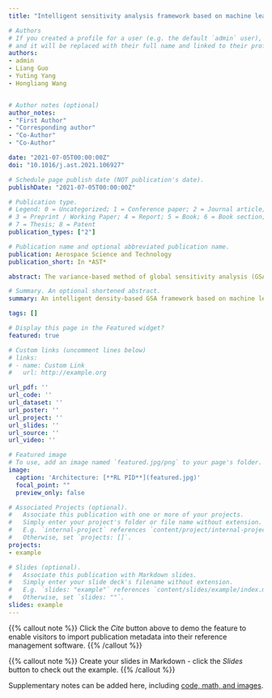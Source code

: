 ```yaml
---
title: "Intelligent sensitivity analysis framework based on machine learning for spacecraft thermal design"

# Authors
# If you created a profile for a user (e.g. the default `admin` user), write the username (folder name) here 
# and it will be replaced with their full name and linked to their profile.
authors:
- admin
- Liang Guo
- Yuting Yang
- Hongliang Wang


# Author notes (optional)
author_notes:
- "First Author"
- "Corresponding author"
- "Co-Author"
- "Co-Author"

date: "2021-07-05T00:00:00Z"
doi: "10.1016/j.ast.2021.106927"

# Schedule page publish date (NOT publication's date).
publishDate: "2021-07-05T00:00:00Z"

# Publication type.
# Legend: 0 = Uncategorized; 1 = Conference paper; 2 = Journal article;
# 3 = Preprint / Working Paper; 4 = Report; 5 = Book; 6 = Book section;
# 7 = Thesis; 8 = Patent
publication_types: ["2"]

# Publication name and optional abbreviated publication name.
publication: Aerospace Science and Technology
publication_short: In *AST*

abstract: The variance-based method of global sensitivity analysis (GSA) has been widely applied in spacecraft thermal design, which is typically calculated using Monte Carlo estimations. However, such estimations require a large number of samples to ensure sufficient accuracy, which makes GSA expensive to perform when modeling is difficult. Moreover, multimodal or highly skewed output distributions may result in the use of variance as an uncertain agent that generates contradictory results. Therefore, an intelligent density-based GSA framework based on machine learning and multi-fidelity metamodels called IDGSA-3M is proposed. An intelligent batch processing system based on a real-time data interaction between MATLAB and NX/TMG was designed that uses many cheap low-fidelity sample points to reduce the cost of model evaluation while using a small number of expensive high-fidelity sample points to maintain high accuracy, thus achieving trade-offs between high accuracy and low computational cost. A radial basis function (RBF) neural network based on an improved mind evolutionary algorithm was applied to approximate the multi-fidelity metamodel of a spacecraft thermophysical model calculated using a batch processing system, which had a computational speed that was 1000+ times faster than that of the traditional thermophysical model and a high computational accuracy of 99%+. The output distributions of the RBF were then characterized by its cumulative distribution functions to obtain density-based sensitivity indices. Both the theoretical and experimental results of GSA for the thermal design parameters of the extreme ultraviolet radiation detector on the space-based Lyman-Alpha Solar Telescope, developed in China, demonstrated that the convergence rate of IDGSA-3M can be improved up to 10-fold for a fixed convergence level in comparison with two other GSA methods, thereby verifying its superiority.

# Summary. An optional shortened abstract.
summary: An intelligent density-based GSA framework based on machine learning and multi-fidelity metamodels called IDGSA-3M is proposed.

tags: []

# Display this page in the Featured widget?
featured: true

# Custom links (uncomment lines below)
# links:
# - name: Custom Link
#   url: http://example.org

url_pdf: ''
url_code: ''
url_dataset: ''
url_poster: ''
url_project: ''
url_slides: ''
url_source: ''
url_video: ''

# Featured image
# To use, add an image named `featured.jpg/png` to your page's folder. 
image:
  caption: 'Architecture: [**RL PID**](featured.jpg)'
  focal_point: ""
  preview_only: false

# Associated Projects (optional).
#   Associate this publication with one or more of your projects.
#   Simply enter your project's folder or file name without extension.
#   E.g. `internal-project` references `content/project/internal-project/index.md`.
#   Otherwise, set `projects: []`.
projects:
- example

# Slides (optional).
#   Associate this publication with Markdown slides.
#   Simply enter your slide deck's filename without extension.
#   E.g. `slides: "example"` references `content/slides/example/index.md`.
#   Otherwise, set `slides: ""`.
slides: example
---
```


{{% callout note %}}
Click the *Cite* button above to demo the feature to enable visitors to import publication metadata into their reference management software.
{{% /callout %}}

{{% callout note %}}
Create your slides in Markdown - click the *Slides* button to check out the example.
{{% /callout %}}

Supplementary notes can be added here, including [code, math, and images](https://wowchemy.com/docs/writing-markdown-latex/).
